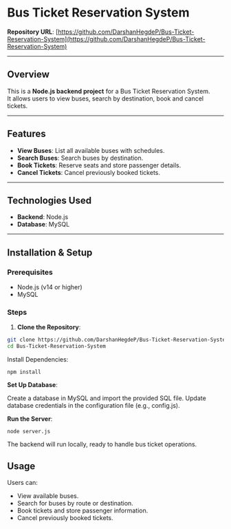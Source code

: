# Bus Ticket Reservation System

**Repository URL**: [https://github.com/DarshanHegdeP/Bus-Ticket-Reservation-System](https://github.com/DarshanHegdeP/Bus-Ticket-Reservation-System)

---

## Overview

This is a **Node.js backend project** for a Bus Ticket Reservation System.  
It allows users to view buses, search by destination, book and cancel tickets.

---

## Features

- **View Buses**: List all available buses with schedules.  
- **Search Buses**: Search buses by destination.  
- **Book Tickets**: Reserve seats and store passenger details.  
- **Cancel Tickets**: Cancel previously booked tickets.

---

## Technologies Used

- **Backend**: Node.js  
- **Database**: MySQL  

---

## Installation & Setup

### Prerequisites

- Node.js (v14 or higher)  
- MySQL  

### Steps

1. **Clone the Repository**:

```bash
git clone https://github.com/DarshanHegdeP/Bus-Ticket-Reservation-System.git
cd Bus-Ticket-Reservation-System
```
Install Dependencies:
```
npm install
```
**Set Up Database**:

Create a database in MySQL and import the provided SQL file.
Update database credentials in the configuration file (e.g., config.js).

**Run the Server**:
```
node server.js
```

The backend will run locally, ready to handle bus ticket operations.

## Usage
Users can:
- View available buses.
- Search for buses by route or destination.
- Book tickets and store passenger information.
- Cancel previously booked tickets.
